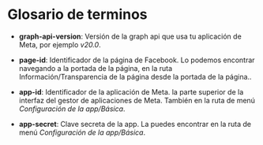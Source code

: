 # Glosario de terminos

- **graph-api-version**: Versión de la graph api que usa tu aplicación de Meta, por ejemplo *v20.0*.

- **page-id**: Identificador de la página de Facebook. Lo podemos encontrar navegando a la portada de la página, en la ruta Información/Transparencia de la página desde la portada de la página..

- **app-id**: Identificador de la aplicación de Meta.  la parte superior de la interfaz del gestor de aplicaciones de Meta. También en la ruta de menú *Configuración de la app/Básica*.

- **app-secret**: Clave secreta de la app. La puedes encontrar en la ruta de menú *Configuración de la app/Básica*.